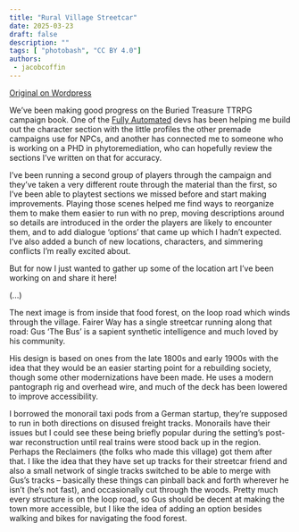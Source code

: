 ```yaml
---
title: "Rural Village Streetcar"
date: 2025-03-23
draft: false
description: ""
tags: [ "photobash", "CC BY 4.0"]
authors:
 - jacobcoffin
---
```


[Original on Wordpress](https://jacobcoffinwrites.wordpress.com/2025/03/23/buried-treasure-location-art/)

We’ve been making good progress on the Buried Treasure TTRPG campaign book. One of the [Fully Automated](https://fullyautomatedrpg.com/) devs has been helping me build out the character section with the little profiles the other premade campaigns use for NPCs, and another has connected me to someone who is working on a PHD in phytoremediation, who can hopefully review the sections I’ve written on that for accuracy.

I’ve been running a second group of players through the campaign and they’ve taken a very different route through the material than the first, so I’ve been able to playtest sections we missed before and start making improvements. Playing those scenes helped me find ways to reorganize them to make them easier to run with no prep, moving descriptions around so details are introduced in the order the players are likely to encounter them, and to add dialogue ‘options’ that came up which I hadn’t expected. I’ve also added a bunch of new locations, characters, and simmering conflicts I’m really excited about.

But for now I just wanted to gather up some of the location art I’ve been working on and share it here!

(...)

The next image is from inside that food forest, on the loop road which winds through the village. Fairer Way has a single streetcar running along that road: Gus ‘The Bus’ is a sapient synthetic intelligence and much loved by his community.

His design is based on ones from the late 1800s and early 1900s with the idea that they would be an easier starting point for a rebuilding society, though some other modernizations have been made. He uses a modern pantograph rig and overhead wire, and much of the deck has been lowered to improve accessibility.

I borrowed the monorail taxi pods from a German startup, they’re supposed to run in both directions on disused freight tracks. Monorails have their issues but I could see these being briefly popular during the setting’s post-war reconstruction until real trains were stood back up in the region. Perhaps the Reclaimers (the folks who made this village) got them after that. I like the idea that they have set up tracks for their streetcar friend and also a small network of single tracks switched to be able to merge with Gus’s tracks – basically these things can pinball back and forth wherever he isn’t (he’s not fast), and occasionally cut through the woods. Pretty much every structure is on the loop road, so Gus should be decent at making the town more accessible, but I like the idea of adding an option besides walking and bikes for navigating the food forest.